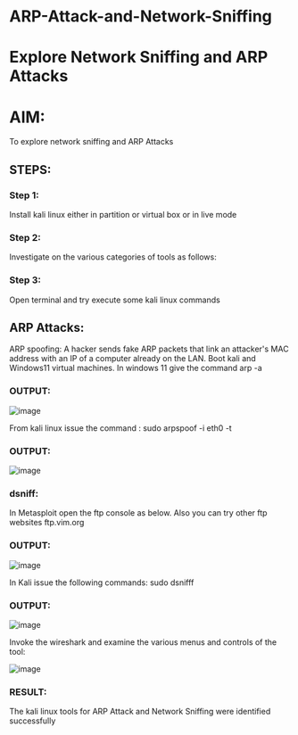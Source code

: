 # ARP-Attack-and-Network-Sniffing
# Explore Network Sniffing and ARP Attacks

# AIM:

To explore network sniffing and ARP Attacks

## STEPS:

### Step 1:

Install kali linux either in partition or virtual box or in live mode

### Step 2:

Investigate on the various categories of tools as follows:


### Step 3:
Open terminal and try execute some kali linux commands

## ARP Attacks:  
ARP spoofing: A hacker sends fake ARP packets that link an attacker's MAC address with an IP of a computer already on the LAN. 
Boot kali and Windows11 virtual machines.
In windows 11 give the command arp -a
### OUTPUT:
![image](4a.png)

From kali linux issue the command :
sudo arpspoof -i eth0 -t <target system> <gateway>


### OUTPUT:

![image](4b.png)

###  dsniff:

In Metasploit open the ftp console as below. Also you can try other ftp websites ftp.vim.org
### OUTPUT:

![image](4c.png)


In Kali issue the following commands:
sudo dsnifff
### OUTPUT:

![image](4d.png)

Invoke the wireshark and examine the various menus  and controls of the tool:

![image](4e.png)

### RESULT:
The kali linux tools for ARP Attack and Network Sniffing were identified successfully
